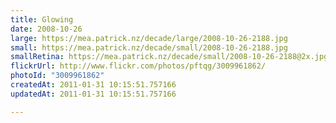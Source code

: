 ```yaml
---
title: Glowing
date: 2008-10-26
large: https://mea.patrick.nz/decade/large/2008-10-26-2188.jpg
small: https://mea.patrick.nz/decade/small/2008-10-26-2188.jpg
smallRetina: https://mea.patrick.nz/decade/small/2008-10-26-2188@2x.jpg
flickrUrl: http://www.flickr.com/photos/pftqg/3009961862/
photoId: "3009961862"
createdAt: 2011-01-31 10:15:51.757166
updatedAt: 2011-01-31 10:15:51.757166

---
```


